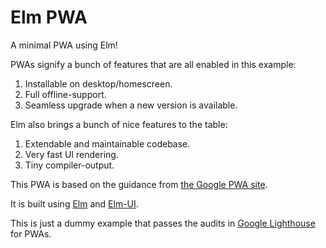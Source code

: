 # Elm PWA
A minimal PWA using Elm!

PWAs signify a bunch of features that are all enabled in this example:
1. Installable on desktop/homescreen.
2. Full offline-support.
3. Seamless upgrade when a new version is available.

Elm also brings a bunch of nice features to the table:
1. Extendable and maintainable codebase.
2. Very fast UI rendering.
3. Tiny compiler-output.

This PWA is based on the guidance from [the Google PWA site](https://codelabs.developers.google.com/codelabs/your-first-pwapp/#0).

It is built using [Elm](https://guide.elm-lang.org/) and [Elm-UI](https://package.elm-lang.org/packages/mdgriffith/elm-ui/latest/).

This is just a dummy example that passes the audits in [Google Lighthouse](https://developers.google.com/web/tools/lighthouse/) for PWAs.